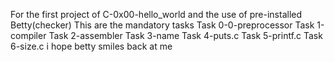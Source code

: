 For the first project of C-0x00-hello_world and the use of pre-installed Betty(checker) This are the mandatory tasks
Task 0-0-preprocessor
Task 1-compiler
Task 2-assembler
Task 3-name
Task 4-puts.c
Task 5-printf.c
Task 6-size.c
i hope betty smiles back at me
